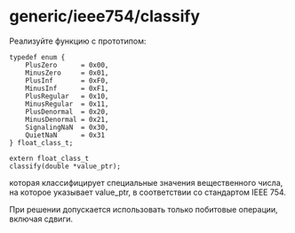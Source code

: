 # generic/ieee754/classify

Реализуйте функцию с прототипом:

```
typedef enum {
    PlusZero      = 0x00,
    MinusZero     = 0x01,
    PlusInf       = 0xF0,
    MinusInf      = 0xF1,
    PlusRegular   = 0x10,
    MinusRegular  = 0x11,
    PlusDenormal  = 0x20,
    MinusDenormal = 0x21,
    SignalingNaN  = 0x30,
    QuietNaN      = 0x31
} float_class_t;

extern float_class_t
classify(double *value_ptr);
```      

которая классифицирует специальные значения вещественного числа, на которое указывает value_ptr, в соответствии со
стандартом IEEE 754.

При решении допускается использовать только побитовые операции, включая сдвиги.

